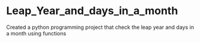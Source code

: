 # Leap_Year_and_days_in_a_month
Created a python programming project that check the leap year and days in a month using functions
